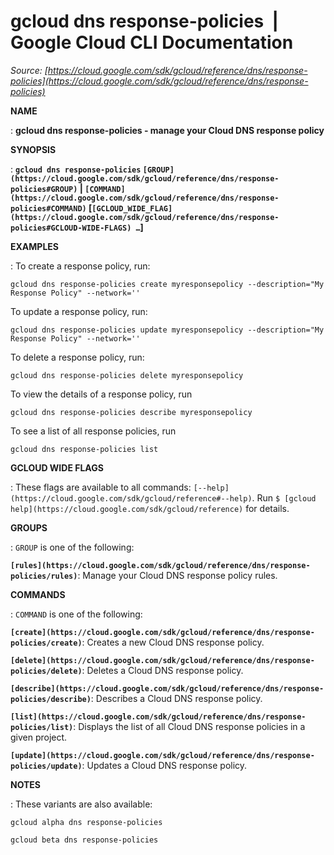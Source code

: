 # gcloud dns response-policies  |  Google Cloud CLI Documentation

*Source: [https://cloud.google.com/sdk/gcloud/reference/dns/response-policies](https://cloud.google.com/sdk/gcloud/reference/dns/response-policies)*

**NAME**

: **gcloud dns response-policies - manage your Cloud DNS response policy**

**SYNOPSIS**

: **`gcloud dns response-policies` `[GROUP](https://cloud.google.com/sdk/gcloud/reference/dns/response-policies#GROUP)` | `[COMMAND](https://cloud.google.com/sdk/gcloud/reference/dns/response-policies#COMMAND)` [`[GCLOUD_WIDE_FLAG](https://cloud.google.com/sdk/gcloud/reference/dns/response-policies#GCLOUD-WIDE-FLAGS) …`]**

**EXAMPLES**

: To create a response policy, run:

```
gcloud dns response-policies create myresponsepolicy --description="My Response Policy" --network=''
```

To update a response policy, run:

```
gcloud dns response-policies update myresponsepolicy --description="My Response Policy" --network=''
```

To delete a response policy, run:

```
gcloud dns response-policies delete myresponsepolicy
```

To view the details of a response policy, run

```
gcloud dns response-policies describe myresponsepolicy
```

To see a list of all response policies, run

```
gcloud dns response-policies list
```

**GCLOUD WIDE FLAGS**

: These flags are available to all commands: `[--help](https://cloud.google.com/sdk/gcloud/reference#--help)`.
Run `$ [gcloud help](https://cloud.google.com/sdk/gcloud/reference)` for details.

**GROUPS**

: ``GROUP`` is one of the following:

**`[rules](https://cloud.google.com/sdk/gcloud/reference/dns/response-policies/rules)`**:
Manage your Cloud DNS response policy rules.

**COMMANDS**

: ``COMMAND`` is one of the following:

**`[create](https://cloud.google.com/sdk/gcloud/reference/dns/response-policies/create)`**:
Creates a new Cloud DNS response policy.

**`[delete](https://cloud.google.com/sdk/gcloud/reference/dns/response-policies/delete)`**:
Deletes a Cloud DNS response policy.

**`[describe](https://cloud.google.com/sdk/gcloud/reference/dns/response-policies/describe)`**:
Describes a Cloud DNS response policy.

**`[list](https://cloud.google.com/sdk/gcloud/reference/dns/response-policies/list)`**:
Displays the list of all Cloud DNS response policies in a given project.

**`[update](https://cloud.google.com/sdk/gcloud/reference/dns/response-policies/update)`**:
Updates a Cloud DNS response policy.

**NOTES**

: These variants are also available:

```
gcloud alpha dns response-policies
```

```
gcloud beta dns response-policies
```